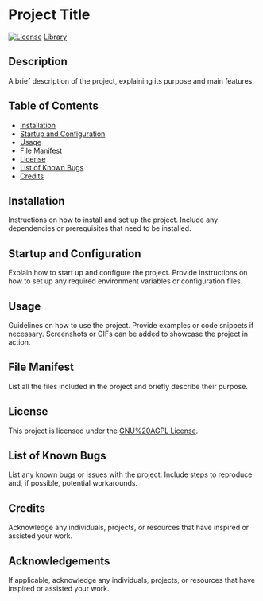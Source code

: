 # Project Title


[![License](https://img.shields.io/badge/license-GNU%20AGPL-blue.svg)](LICENSE)
[Library](https://img.shields.io/badge/license-Puppeteer-green.svg)

## Description

A brief description of the project, explaining its purpose and main features.

## Table of Contents

- [Installation](#installation)
- [Startup and Configuration](#startup-and-configuration)
- [Usage](#usage)
- [File Manifest](#file-manifest)
- [License](#license)
- [List of Known Bugs](#list-of-known-bugs)
- [Credits](#credits)

## Installation

Instructions on how to install and set up the project. Include any dependencies or prerequisites that need to be installed.

## Startup and Configuration

Explain how to start up and configure the project. Provide instructions on how to set up any required environment variables or configuration files.

## Usage

Guidelines on how to use the project. Provide examples or code snippets if necessary. Screenshots or GIFs can be added to showcase the project in action.

## File Manifest

List all the files included in the project and briefly describe their purpose.

## License

This project is licensed under the [GNU%20AGPL License](LICENSE).

## List of Known Bugs

List any known bugs or issues with the project. Include steps to reproduce and, if possible, potential workarounds.

## Credits

Acknowledge any individuals, projects, or resources that have inspired or assisted your work.

## Acknowledgements

If applicable, acknowledge any individuals, projects, or resources that have inspired or assisted your work.

